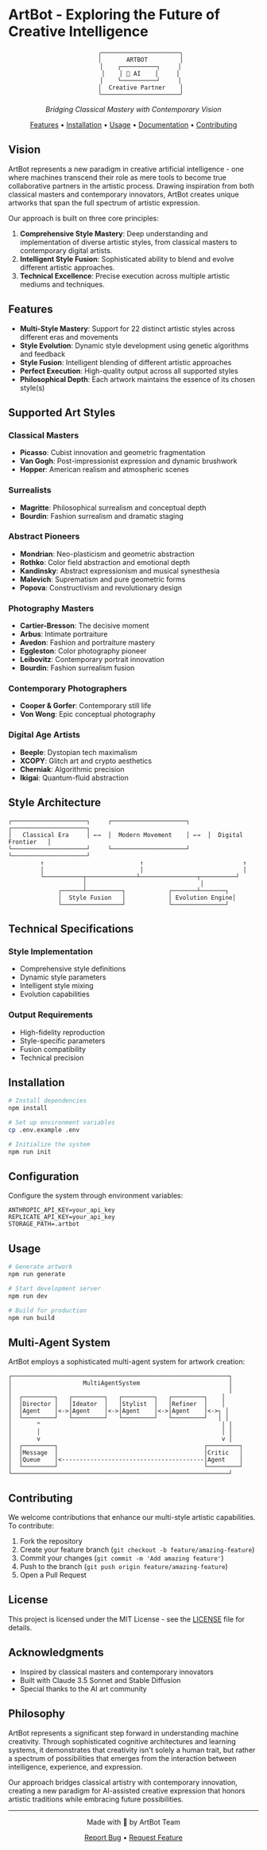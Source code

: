 # ArtBot - Exploring the Future of Creative Intelligence

<div align="center">

```ascii
    ╭──────────────────────╮
    │       ARTBOT         │
    │    ┌──────────┐     │
    │    │ 🎨 AI    │     │
    │    └──────────┘     │
    │  Creative Partner    │
    ╰──────────────────────╯
```

*Bridging Classical Mastery with Contemporary Vision*

[Features](#features) • [Installation](#installation) • [Usage](#usage) • [Documentation](#documentation) • [Contributing](#contributing)

</div>

## Vision

ArtBot represents a new paradigm in creative artificial intelligence - one where machines transcend their role as mere tools to become true collaborative partners in the artistic process. Drawing inspiration from both classical masters and contemporary innovators, ArtBot creates unique artworks that span the full spectrum of artistic expression.

Our approach is built on three core principles:

1. **Comprehensive Style Mastery**: Deep understanding and implementation of diverse artistic styles, from classical masters to contemporary digital artists.
2. **Intelligent Style Fusion**: Sophisticated ability to blend and evolve different artistic approaches.
3. **Technical Excellence**: Precise execution across multiple artistic mediums and techniques.

## Features

- **Multi-Style Mastery**: Support for 22 distinct artistic styles across different eras and movements
- **Style Evolution**: Dynamic style development using genetic algorithms and feedback
- **Style Fusion**: Intelligent blending of different artistic approaches
- **Perfect Execution**: High-quality output across all supported styles
- **Philosophical Depth**: Each artwork maintains the essence of its chosen style(s)

## Supported Art Styles

### Classical Masters
- **Picasso**: Cubist innovation and geometric fragmentation
- **Van Gogh**: Post-impressionist expression and dynamic brushwork
- **Hopper**: American realism and atmospheric scenes

### Surrealists
- **Magritte**: Philosophical surrealism and conceptual depth
- **Bourdin**: Fashion surrealism and dramatic staging

### Abstract Pioneers
- **Mondrian**: Neo-plasticism and geometric abstraction
- **Rothko**: Color field abstraction and emotional depth
- **Kandinsky**: Abstract expressionism and musical synesthesia
- **Malevich**: Suprematism and pure geometric forms
- **Popova**: Constructivism and revolutionary design

### Photography Masters
- **Cartier-Bresson**: The decisive moment
- **Arbus**: Intimate portraiture
- **Avedon**: Fashion and portraiture mastery
- **Eggleston**: Color photography pioneer
- **Leibovitz**: Contemporary portrait innovation
- **Bourdin**: Fashion surrealism fusion

### Contemporary Photographers
- **Cooper & Gorfer**: Contemporary still life
- **Von Wong**: Epic conceptual photography

### Digital Age Artists
- **Beeple**: Dystopian tech maximalism
- **XCOPY**: Glitch art and crypto aesthetics
- **Cherniak**: Algorithmic precision
- **Ikigai**: Quantum-fluid abstraction

## Style Architecture

```
┌─────────────────────┐     ┌─────────────────────┐     ┌─────────────────────┐
│   Classical Era     │ ←→  │  Modern Movement    │ ←→  │  Digital Frontier   │
└─────────────────────┘     └─────────────────────┘     └─────────────────────┘
         ↑                           ↑                            ↑
         │                           │                            │
         └───────────┬──────────────┴────────────────┬──────────┘
                     │                                │
              ┌──────┴──────────┐            ┌───────┴───────┐
              │  Style Fusion   │            │ Evolution Engine│
              └─────────────────┘            └───────────────┘
```

## Technical Specifications

### Style Implementation
- Comprehensive style definitions
- Dynamic style parameters
- Intelligent style mixing
- Evolution capabilities

### Output Requirements
- High-fidelity reproduction
- Style-specific parameters
- Fusion compatibility
- Technical precision

## Installation

```bash
# Install dependencies
npm install

# Set up environment variables
cp .env.example .env

# Initialize the system
npm run init
```

## Configuration

Configure the system through environment variables:

```env
ANTHROPIC_API_KEY=your_api_key
REPLICATE_API_KEY=your_api_key
STORAGE_PATH=.artbot
```

## Usage

```bash
# Generate artwork
npm run generate

# Start development server
npm run dev

# Build for production
npm run build
```

## Multi-Agent System

ArtBot employs a sophisticated multi-agent system for artwork creation:

```
┌─────────────────────────────────────────────────────────────┐
│                    MultiAgentSystem                         │
│                                                             │
│  ┌─────────┐   ┌─────────┐   ┌─────────┐   ┌─────────┐    │
│  │Director │   │Ideator  │   │Stylist  │   │Refiner  │    │
│  │Agent    │<->│Agent    │<->│Agent    │<->│Agent    │<->┐ │
│  └─────────┘   └─────────┘   └─────────┘   └─────────┘   │ │
│       ^                                                   │ │
│       │                                                   │ │
│       v                                                   v │
│  ┌─────────┐                                         ┌─────────┐
│  │Message  │                                         │Critic   │
│  │Queue    │<----------------------------------------│Agent    │
│  └─────────┘                                         └─────────┘
└─────────────────────────────────────────────────────────────┘
```

## Contributing

We welcome contributions that enhance our multi-style artistic capabilities. To contribute:

1. Fork the repository
2. Create your feature branch (`git checkout -b feature/amazing-feature`)
3. Commit your changes (`git commit -m 'Add amazing feature'`)
4. Push to the branch (`git push origin feature/amazing-feature`)
5. Open a Pull Request

## License

This project is licensed under the MIT License - see the [LICENSE](LICENSE) file for details.

## Acknowledgments

- Inspired by classical masters and contemporary innovators
- Built with Claude 3.5 Sonnet and Stable Diffusion
- Special thanks to the AI art community

## Philosophy

ArtBot represents a significant step forward in understanding machine creativity. Through sophisticated cognitive architectures and learning systems, it demonstrates that creativity isn't solely a human trait, but rather a spectrum of possibilities that emerges from the interaction between intelligence, experience, and expression.

Our approach bridges classical artistry with contemporary innovation, creating a new paradigm for AI-assisted creative expression that honors artistic traditions while embracing future possibilities.

<div align="center">

---

Made with 🎨 by ArtBot Team

[Report Bug](https://github.com/yourusername/artbot/issues) • [Request Feature](https://github.com/yourusername/artbot/issues)

</div>

